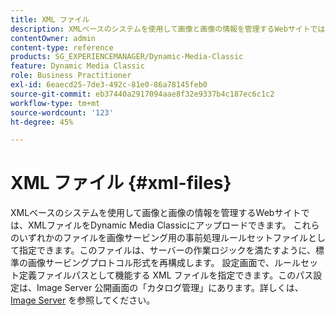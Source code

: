 ```yaml
---
title: XML ファイル
description: XMLベースのシステムを使用して画像と画像の情報を管理するWebサイトでは、XMLファイルをDynamic Media Classicにアップロードできます。 XMLファイルの詳細を説明します。
contentOwner: admin
content-type: reference
products: SG_EXPERIENCEMANAGER/Dynamic-Media-Classic
feature: Dynamic Media Classic
role: Business Practitioner
exl-id: 6eaecd25-7de3-492c-81e0-86a78145feb0
source-git-commit: eb37440a2917094aae8f32e9337b4c187ec6c1c2
workflow-type: tm+mt
source-wordcount: '123'
ht-degree: 45%

---
```


# XML ファイル {#xml-files}

XMLベースのシステムを使用して画像と画像の情報を管理するWebサイトでは、XMLファイルをDynamic Media Classicにアップロードできます。 これらのいずれかのファイルを画像サービング用の事前処理ルールセットファイルとして指定できます。このファイルは、サーバーの作業ロジックを満たすように、標準の画像サービングプロトコル形式を再構成します。 設定画面で、ルールセット定義ファイルパスとして機能する XML ファイルを指定できます。このパス設定は、Image Server 公開画面の「カタログ管理」にあります。詳しくは、[Image Server](publish-setup.md#image_server) を参照してください。
